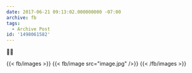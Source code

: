 ```yaml
---
date: 2017-06-21 09:13:02.000000000 -07:00
archive: fb
tags: 
  - Archive Post
id: '1498061582'
---
```


🤔🙄

{{< fb/images >}}
{{< fb/image src="image.jpg" />}}
{{< /fb/images >}}
